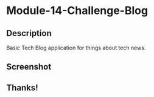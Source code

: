 # Module-14-Challenge-Blog

## Description 

Basic Tech Blog application for things about tech news.

## Screenshot


## Thanks!